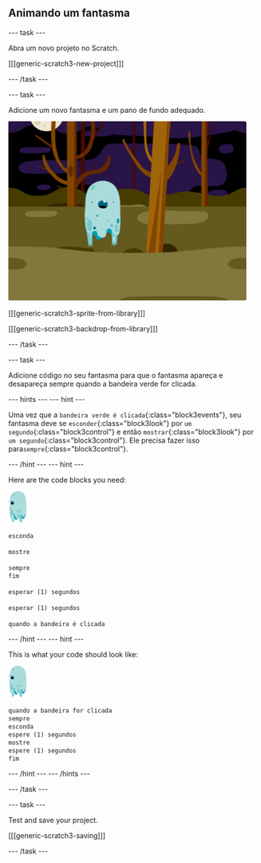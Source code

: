 ## Animando um fantasma

\--- task \---

Abra um novo projeto no Scratch.

[[[generic-scratch3-new-project]]]

\--- /task \---

\--- task \---

Adicione um novo fantasma e um pano de fundo adequado.

![screenshot](images/ghost-ghost.png)

[[[generic-scratch3-sprite-from-library]]]

[[[generic-scratch3-backdrop-from-library]]]

\--- /task \---

\--- task \---

Adicione código no seu fantasma para que o fantasma apareça e desapareça sempre quando a bandeira verde for clicada.

\--- hints \--- \--- hint \---

Uma vez que a `bandeira verde é clicada`{:class="block3events"}, seu fantasma deve se `esconder`{:class="block3look"} por `um segundo`{:class="block3control"} e então `mostrar`{:class="block3look"} por `um segundo`{:class="block3control"}. Ele precisa fazer isso para`sempre`{:class="block3control"}.

\--- /hint \--- \--- hint \---

Here are the code blocks you need:

![ator do fantasma](images/ghost-sprite.png)

```blocks3
esconda

mostre

sempre
fim

esperar (1) segundos

esperar (1) segundos

quando a bandeira é clicada
```

\--- /hint \--- \--- hint \---

This is what your code should look like:

![ator do fantasma](images/ghost-sprite.png)

```blocks3
quando a bandeira for clicada
sempre
esconda
espere (1) segundos
mostre
espere (1) segundos
fim
```

\--- /hint \--- \--- /hints \---

\--- /task \---

\--- task \---

Test and save your project.

[[[generic-scratch3-saving]]]

\--- /task \---